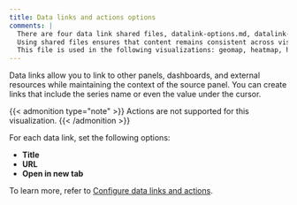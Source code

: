 ```yaml
---
title: Data links and actions options
comments: |
  There are four data link shared files, datalink-options.md, datalink-options-1.md, datalink-options-2.md, and datalink-options-3.md to cover the most common combinations of options. 
  Using shared files ensures that content remains consistent across visualizations that share the same options and users don't have to figure out which options apply to a specific visualization when reading that content.
  This file is used in the following visualizations: geomap, heatmap, histogram
---
```


Data links allow you to link to other panels, dashboards, and external resources while maintaining the context of the source panel.
You can create links that include the series name or even the value under the cursor.

{{< admonition type="note" >}}
Actions are not supported for this visualization.
{{< /admonition >}}

For each data link, set the following options:

- **Title**
- **URL**
- **Open in new tab**

To learn more, refer to [Configure data links and actions](../../configure-data-links/).
